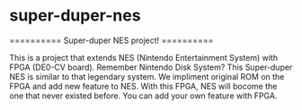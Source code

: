 # super-duper-nes

==========  Super-duper NES project!  ==========

This is a project that extends NES (Nintendo Entertainment System) with FPGA (DE0-CV board). Remember Nintendo Disk System? This Super-duper NES is similar to that legendary system. We impliment original ROM on the FPGA and add new feature to NES. With this FPGA, NES will bocome the one that never existed before. You can add your own feature with FPGA.

